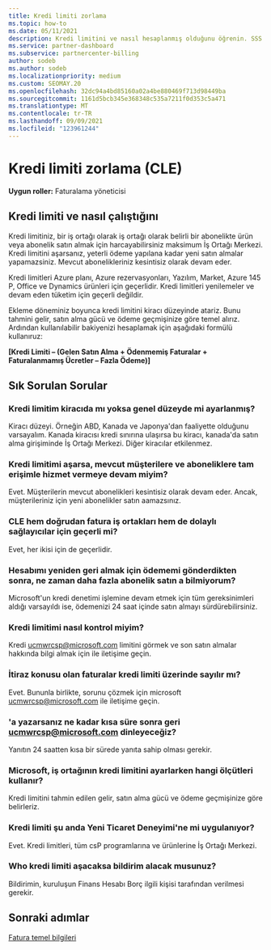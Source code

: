 ```yaml
---
title: Kredi limiti zorlama
ms.topic: how-to
ms.date: 05/11/2021
description: Kredi limitini ve nasıl hesaplanmış olduğunu öğrenin. SSS'yi içerir.
ms.service: partner-dashboard
ms.subservice: partnercenter-billing
author: sodeb
ms.author: sodeb
ms.localizationpriority: medium
ms.custom: SEOMAY.20
ms.openlocfilehash: 32dc94a4bd85160a02a4be880469f713d98449ba
ms.sourcegitcommit: 1161d5bcb345e368348c535a7211f0d353c5a471
ms.translationtype: MT
ms.contentlocale: tr-TR
ms.lasthandoff: 09/09/2021
ms.locfileid: "123961244"
---
```

# <a name="credit-limit-enforcement-cle"></a>Kredi limiti zorlama (CLE)

**Uygun roller:** Faturalama yöneticisi

## <a name="your-credit-limit-and-how-it-works"></a>Kredi limiti ve nasıl çalıştığını

Kredi limitiniz, bir iş ortağı olarak iş ortağı olarak belirli bir abonelikte ürün veya abonelik satın almak için harcayabilirsiniz maksimum İş Ortağı Merkezi. Kredi limitini aşarsanız, yeterli ödeme yapılana kadar yeni satın almalar yapamazsiniz. Mevcut abonelikleriniz kesintisiz olarak devam eder.

Kredi limitleri Azure planı, Azure rezervasyonları, Yazılım, Market, Azure 145 P, Office ve Dynamics ürünleri için geçerlidir. Kredi limitleri yenilemeler ve devam eden tüketim için geçerli değildir.

Ekleme döneminiz boyunca kredi limitini kiracı düzeyinde atariz. Bunu tahmini gelir, satın alma gücü ve ödeme geçmişinize göre temel alırız. Ardından kullanılabilir bakiyenizi hesaplamak için aşağıdaki formülü kullanıruz:

**[Kredi Limiti – (Gelen Satın Alma + Ödenmemiş Faturalar + Faturalanmamış Ücretler – Fazla Ödeme)]**

## <a name="frequently-asked-questions"></a>Sık Sorulan Sorular

### <a name="is-my-credit-limit-set-at-the-tenant-or-global-level"></a>Kredi limitim kiracıda mı yoksa genel düzeyde mi ayarlanmış?

Kiracı düzeyi. Örneğin ABD, Kanada ve Japonya'dan faaliyette olduğunu varsayalım. Kanada kiracısı kredi sınırına ulaşırsa bu kiracı, kanada'da satın alma girişiminde İş Ortağı Merkezi. Diğer kiracılar etkilenmez. 

### <a name="if-i-exceed-my-credit-limit-can-i-continue-servicing-existing-customers-and-subscriptions-with-full-access"></a>Kredi limitimi aşarsa, mevcut müşterilere ve aboneliklere tam erişimle hizmet vermeye devam miyim?

Evet. Müşterilerin mevcut abonelikleri kesintisiz olarak devam eder. Ancak, müşterileriniz için yeni abonelikler satın aamazsınız.

### <a name="does-cle-apply-to-both-direct-bill-partners-and-indirect-providers"></a>CLE hem doğrudan fatura iş ortakları hem de dolaylı sağlayıcılar için geçerli mi?

Evet, her ikisi için de geçerlidir.

### <a name="after-i-submit-my-payment-to-reinstate-my-account-when-can-i-purchase-more-subscriptions"></a>Hesabımı yeniden geri almak için ödememi gönderdikten sonra, ne zaman daha fazla abonelik satın a bilmiyorum? 

Microsoft'un kredi denetimi işlemine devam etmek için tüm gereksinimleri aldığı varsayıldı ise, ödemenizi 24 saat içinde satın almayı sürdürebilirsiniz.

### <a name="how-can-i-check-my-credit-limit"></a>Kredi limitimi nasıl kontrol miyim?

Kredi [ucmwrcsp@microsoft.com](mailto:ucmwrcsp@microsoft.com) limitini görmek ve son satın almalar hakkında bilgi almak için ile iletişime geçin.

### <a name="do-invoices-that-are-in-dispute-count-against-the-credit-limit"></a>İtiraz konusu olan faturalar kredi limiti üzerinde sayılır mı?

Evet. Bununla birlikte, sorunu çözmek için microsoft [ucmwrcsp@microsoft.com](mailto:ucmwrcsp@microsoft.com) ile iletişime geçin.

### <a name="how-soon-will-i-hear-back-if-i-write-to-ucmwrcspmicrosoftcom"></a>'a yazarsanız ne kadar kısa süre sonra geri ucmwrcsp@microsoft.com dinleyeceğiz?

Yanıtın 24 saatten kısa bir sürede yanıta sahip olması gerekir. 

### <a name="what-criteria-does-microsoft-use-for-setting-a-partners-credit-limit"></a>Microsoft, iş ortağının kredi limitini ayarlarken hangi ölçütleri kullanır?

Kredi limitini tahmin edilen gelir, satın alma gücü ve ödeme geçmişinize göre belirleriz.

### <a name="is-the-credit-limit-currently-enforced-on-the-new-commerce-experience"></a>Kredi limiti şu anda Yeni Ticaret Deneyimi'ne mi uygulanıyor?

Evet. Kredi limitleri, tüm csP programlarına ve ürünlerine İş Ortağı Merkezi.

### <a name="who-will-receive-the-notification-when-my-organization-is-nearing-its-credit-limit"></a>Who kredi limiti aşacaksa bildirim alacak musunuz?

Bildirimin, kuruluşun Finans Hesabı Borç ilgili kişisi tarafından verilmesi gerekir.

## <a name="next-steps"></a>Sonraki adımlar

[Fatura temel bilgileri](./billing-basics.md)
